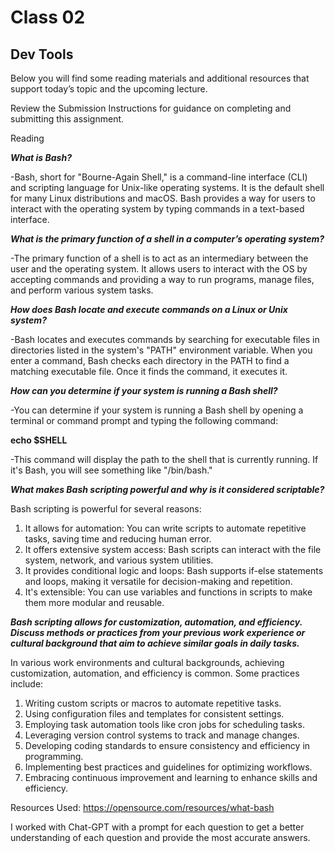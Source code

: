 # Class 02
## Dev Tools

Below you will find some reading materials and additional resources that support today’s topic and the upcoming lecture.

Review the Submission Instructions for guidance on completing and submitting this assignment.

Reading

***What is Bash?***

  -Bash, short for "Bourne-Again Shell," is a command-line interface (CLI) and scripting language for Unix-like operating systems. It is the default shell for many Linux distributions and macOS. Bash provides a way for users to interact with the operating system by typing commands in a text-based interface.
  
***What is the primary function of a shell in a computer’s operating system?***

  -The primary function of a shell is to act as an intermediary between the user and the operating system. It allows users to interact with the OS by accepting commands and providing a way to run programs, manage files, and perform various system tasks.

***How does Bash locate and execute commands on a Linux or Unix system?***

  -Bash locates and executes commands by searching for executable files in directories listed in the system's "PATH" environment variable. When you enter a command, Bash checks each directory in the PATH to find a matching executable file. Once it finds the command, it executes it.

***How can you determine if your system is running a Bash shell?***

  -You can determine if your system is running a Bash shell by opening a terminal or command prompt and typing the following command:

**echo $SHELL**

  -This command will display the path to the shell that is currently running. If it's Bash, you will see something like "/bin/bash."

***What makes Bash scripting powerful and why is it considered scriptable?***

Bash scripting is powerful for several reasons:

  1. It allows for automation: You can write scripts to automate repetitive tasks, saving time and reducing human error.
  2. It offers extensive system access: Bash scripts can interact with the file system, network, and various system utilities.
  3. It provides conditional logic and loops: Bash supports if-else statements and loops, making it versatile for decision-making and repetition.
  4. It's extensible: You can use variables and functions in scripts to make them more modular and reusable.


***Bash scripting allows for customization, automation, and efficiency. Discuss methods or practices from your previous work experience or cultural background that aim to achieve similar goals in daily tasks.***

In various work environments and cultural backgrounds, achieving customization, automation, and efficiency is common. Some practices include:

  1. Writing custom scripts or macros to automate repetitive tasks.
  2. Using configuration files and templates for consistent settings.
  3. Employing task automation tools like cron jobs for scheduling tasks.
  4. Leveraging version control systems to track and manage changes.
  5. Developing coding standards to ensure consistency and efficiency in programming.
  6. Implementing best practices and guidelines for optimizing workflows.
  7. Embracing continuous improvement and learning to enhance skills and efficiency.

Resources Used: https://opensource.com/resources/what-bash

I worked with Chat-GPT with a prompt for each question to get a better understanding of each question and provide the most accurate answers. 
